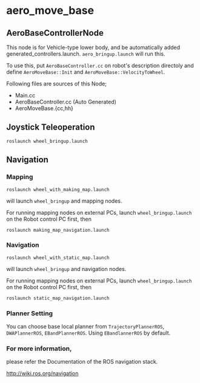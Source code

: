 # aero_move_base

## AeroBaseControllerNode

This node is for Vehicle-type lower body,
and be automatically added generated_controllers.launch.
`aero_bringup.launch` will run this.

To use this, put `AeroBaseController.cc` on robot's description directoly
and define `AeroMoveBase::Init` and `AeroMoveBase::VelocityToWheel`.

Following files are sources of this Node;

- Main.cc
- AeroBaseController.cc (Auto Generated)
- AeroMoveBase.{cc,hh}

## Joystick Teleoperation

```
roslaunch wheel_bringup.launch
```


## Navigation

### Mapping

```
roslaunch wheel_with_making_map.launch
```

will launch `wheel_bringup` and mapping nodes.

For running mapping nodes on external PCs,
launch `wheel_bringup.launch` on the Robot control PC first,
then

```
roslaunch making_map_navigation.launch
```


### Navigation

```
roslaunch wheel_with_static_map.launch
```

will launch `wheel_bringup` and navigation nodes.

For running mapping nodes on external PCs,
launch `wheel_bringup.launch` on the Robot control PC first,
then

```
roslaunch static_map_navigation.launch
```

### Planner Setting
You can choose base local planner from `TrajectoryPlannerROS`, `DWAPlannerROS`, `EBandPlannerROS`. 
Using `EBandlannerROS` by default.

### For more information,

please refer the Documentation of the ROS navigation stack.

http://wiki.ros.org/navigation
